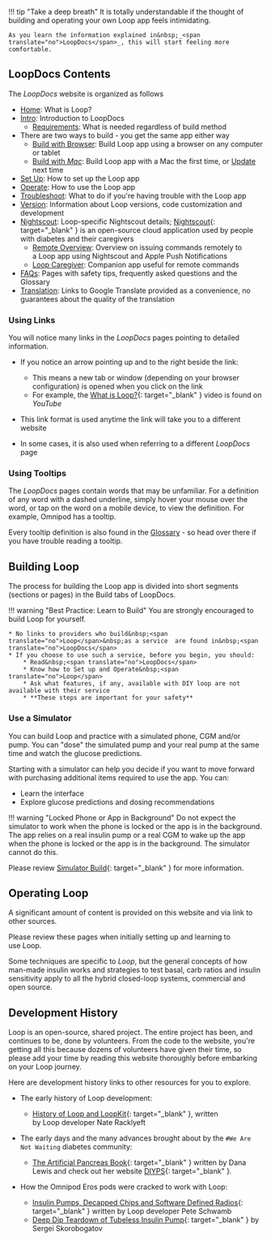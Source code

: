 !!! tip "Take a deep breath"
    It is totally understandable if the thought of building and operating your own&nbsp;<span translate="no">Loop</span>&nbsp;app feels intimidating.
    
    As you learn the information explained in&nbsp;_<span translate="no">LoopDocs</span>_, this will start feeling more comfortable.

## <span translate="no">LoopDocs</span>&nbsp;Contents

The&nbsp;_<span translate="no">LoopDocs</span>_&nbsp;website is organized as follows

* [Home](../index.md): What is&nbsp;<span translate="no">Loop</span>?
* [Intro](overview-intro.md): Introduction to&nbsp;<span translate="no">LoopDocs</span>
    * [Requirements](requirements.md): What is needed regardless of build method
* There are two ways to build - you get the same app either way
    * [Build with Browser](../browser/bb-overview.md): Build&nbsp;<span translate="no">Loop</span>&nbsp;app using a browser on any computer or tablet
    * [Build with *Mac*](../build/overview.md): Build&nbsp;<span translate="no">Loop</span>&nbsp;app with a Mac the first time, or [Update](../build/updating.md) next time
* [Set Up](../loop-3/loop-3-overview.md): How to set up the&nbsp;<span translate="no">Loop</span>&nbsp;app
* [Operate](../operation/loop/open-loop.md): How to use the&nbsp;<span translate="no">Loop</span>&nbsp;app
* [Troubleshoot](../troubleshooting/overview.md): What to do if you're having trouble with the&nbsp;<span translate="no">Loop</span>&nbsp;app
* [Version](../version/overview-version.md): Information about&nbsp;<span translate="no">Loop</span>&nbsp;versions, code customization and development
* [<span translate="no">Nightscout</span>](../nightscout/overview.md): <span translate="no">Loop</span>-specific&nbsp;<span translate="no">Nightscout</span>&nbsp;details; [<span translate="no">Nightscout</span>](https://nightscout.github.io/){: target="_blank" } is an open-source cloud application used by people with diabetes and their caregivers
    * [Remote Overview](../nightscout/remote-overview.md): Overview on issuing commands remotely to a&nbsp;<span translate="no">Loop</span>&nbsp;app using&nbsp;<span translate="no">Nightscout</span>&nbsp;and Apple Push Notifications
    * [Loop Caregiver](../nightscout/loop-caregiver.md): Companion app useful for remote commands
* [FAQs](../faqs/overview-faqs.md): Pages with safety tips, frequently asked questions and the Glossary
* [Translation](../translate.md): Links to Google Translate provided as a convenience, no guarantees about the quality of the translation

### Using Links

You will notice many links in the *LoopDocs* pages pointing to detailed information. 

* If you notice an arrow pointing up and to the right beside the link:
    * This means a new tab or window (depending on your browser configuration) is opened when you click on the link
    * For example, the [What is Loop?](https://youtu.be/64qhgnmkyAE){: target="_blank" } video is found on *YouTube*

* This link format is used anytime the link will take you to a different website
* In some cases, it is also used when referring to a different *LoopDocs* page

### Using Tooltips

The *LoopDocs* pages contain words that may be unfamiliar. For a definition of any word with a dashed underline, simply hover your mouse over the word, or tap on the word on a mobile device, to view the definition. For example, Omnipod has a tooltip.

Every tooltip definition is also found in the [Glossary](../faqs/glossary.md) - so head over there if you have trouble reading a tooltip.

## Building&nbsp;<span translate="no">Loop</span>

The process for building the&nbsp;<span translate="no">Loop</span>&nbsp;app is divided into short segments (sections or pages) in the Build tabs of&nbsp;<span translate="no">LoopDocs</span>.

!!! warning "Best Practice: Learn to Build"
    You are strongly encouraged to build&nbsp;<span translate="no">Loop</span>&nbsp;for yourself.

    * No links to providers who build&nbsp;<span translate="no">Loop</span>&nbsp;as a service  are found in&nbsp;<span translate="no">LoopDocs</span>
    * If you choose to use such a service, before you begin, you should:
        * Read&nbsp;<span translate="no">LoopDocs</span>
        * Know how to Set up and Operate&nbsp;<span translate="no">Loop</span>
        * Ask what features, if any, available with DIY loop are not available with their service
        * **These steps are important for your safety**

### Use a Simulator

You can build&nbsp;<span translate="no">Loop</span>&nbsp;and practice with a simulated phone, CGM and/or pump. You can "dose" the simulated pump and your real pump at the same time and watch the glucose predictions.

Starting with a simulator can help you decide if you want to move forward with purchasing additional items required to use the app. You can:

* Learn the interface
* Explore glucose predictions and dosing recommendations

!!! warning "Locked Phone or App in Background"
    Do not expect the simulator to work when the phone is locked or the app is in the background. The app relies on a real insulin pump or a real CGM to wake up the app when the phone is locked or the app is in the background. The simulator cannot do this.

Please review [Simulator Build](../version/simulator.md){: target="_blank" } for more information.

## Operating&nbsp;<span translate="no">Loop</span>

A significant amount of content is provided on this website and via link to other sources. 

Please review these pages when initially setting up and learning to use&nbsp;<span translate="no">Loop</span>.

Some techniques are specific to&nbsp;_<span translate="no">Loop</span>_, but the general concepts of how man-made insulin works and strategies to test basal, carb ratios and insulin sensitivity apply to all the hybrid closed-loop systems, commercial and open source.

## Development History

<span translate="no">Loop</span>&nbsp;is an open-source, shared project. The entire project has been, and continues to be, done by volunteers. From the code to the website, you're getting all this because dozens of volunteers have given their time, so please add your time by reading this website thoroughly before embarking on your&nbsp;<span translate="no">Loop</span>&nbsp;journey.

Here are development history links to other resources for you to explore.

* The early history of&nbsp;<span translate="no">Loop</span>&nbsp;development:
    * [History of&nbsp;<span translate="no">Loop</span>&nbsp;and&nbsp;<span translate="no">LoopKit</span>](https://medium.com/@loudnate/the-history-of-loop-and-loopkit-59b3caf13805){: target="_blank" }, written by&nbsp;<span translate="no">Loop</span>&nbsp;developer Nate Racklyeft

* The early days and the many advances brought about by the `#We Are Not Waiting` diabetes community:
    * [The Artificial Pancreas Book](https://www.artificialpancreasbook.com/){: target="_blank" } written by Dana Lewis and check out her website [DIYPS](https://diyps.org){: target="_blank" }.

* How the Omnipod Eros pods were cracked to work with&nbsp;<span translate="no">Loop</span>:
    * [Insulin Pumps, Decapped Chips and Software Defined Radios](https://medium.com/@ps2){: target="_blank" } written by&nbsp;<span translate="no">Loop</span>&nbsp;developer Pete Schwamb
    * [Deep Dip Teardown of Tubeless Insulin Pump](https://arxiv.org/ftp/arxiv/papers/1709/1709.06026.pdf){: target="_blank" } by Sergei Skorobogatov
